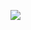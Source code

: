 
![](https://github.com/rosannagamal/CS4810-Milestone4/assets/100275599/e3411a78-72cc-4c16-b67d-1836c198ff22)

